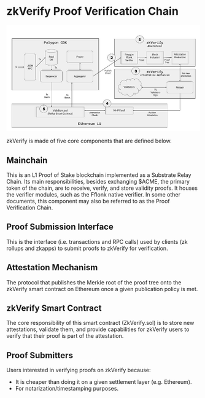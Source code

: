# zkVerify Proof Verification Chain

![alt_text](./img/zkverifyarch.png)

zkVerify is made of five core components that are defined below.

## Mainchain
This is an L1 Proof of Stake blockchain implemented as a Substrate Relay Chain. Its main responsibilities, besides exchanging $ACME, the primary token of the chain, are to receive, verify, and store validity proofs.  It houses the verifier modules, such as the Fflonk native verifier.  In some other documents, this component may also be referred to as the Proof Verification Chain.

## Proof Submission Interface
This is the interface (i.e. transactions and RPC calls) used by clients (zk rollups and zkapps) to submit proofs to zkVerify for verification.

## Attestation Mechanism
The protocol that publishes the Merkle root of the proof tree onto the zkVerify smart contract on Ethereum once a given publication policy is met.

## zkVerify Smart Contract
The core responsibility of this smart contract (ZkVerify.sol) is to store new attestations, validate them, and provide capabilities for zkVerify users to verify that their proof is part of the attestation.

## Proof Submitters
Users interested in verifying proofs on zkVerify because:
 - It is cheaper than doing it on a given settlement layer (e.g. Ethereum).
 - For notarization/timestamping purposes.
